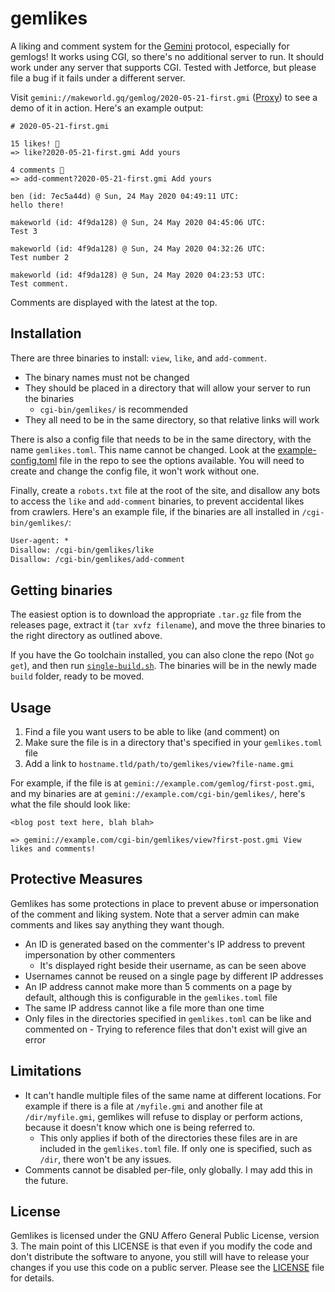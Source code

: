 # gemlikes

A liking and comment system for the [Gemini](https://gemini.circumlunar.space/) protocol, especially for gemlogs! It works using CGI, so there's no additional server to run. It should work under any server that supports CGI. Tested with Jetforce, but please file a bug if it fails under a different server.

Visit `gemini://makeworld.gq/gemlog/2020-05-21-first.gmi` ([Proxy](https://portal.mozz.us/gemini/makeworld.gq/gemlog/2020-05-21-first.gmi)) to see a demo of it in action. Here's an example output:

```
# 2020-05-21-first.gmi

15 likes! 💖
=> like?2020-05-21-first.gmi Add yours

4 comments 💬
=> add-comment?2020-05-21-first.gmi Add yours

ben (id: 7ec5a44d) @ Sun, 24 May 2020 04:49:11 UTC:
hello there!

makeworld (id: 4f9da128) @ Sun, 24 May 2020 04:45:06 UTC:
Test 3

makeworld (id: 4f9da128) @ Sun, 24 May 2020 04:32:26 UTC:
Test number 2

makeworld (id: 4f9da128) @ Sun, 24 May 2020 04:23:53 UTC:
Test comment.
```

Comments are displayed with the latest at the top.

## Installation
There are three binaries to install: `view`, `like`, and `add-comment`.
- The binary names must not be changed
- They should be placed in a directory that will allow your server to run the binaries
  - `cgi-bin/gemlikes/` is recommended
- They all need to be in the same directory, so that relative links will work

There is also a config file that needs to be in the same directory, with the name `gemlikes.toml`. This name cannot be changed. Look at the [example-config.toml](./example-config.toml) file in the repo to see the options available. You will need to create and change the config file, it won't work without one.

Finally, create a `robots.txt` file at the root of the site, and disallow any bots to access the `like` and `add-comment` binaries, to prevent accidental likes from crawlers.
Here's an example file, if the binaries are all installed in `/cgi-bin/gemlikes/`:

```robots.txt
User-agent: *
Disallow: /cgi-bin/gemlikes/like
Disallow: /cgi-bin/gemlikes/add-comment
```

## Getting binaries
The easiest option is to download the appropriate `.tar.gz` file from the releases page, extract it (`tar xvfz filename`), and move the three binaries to the right directory as outlined above.

If you have the Go toolchain installed, you can also clone the repo (Not `go get`), and then run [`single-build.sh`](./single-build.sh). The binaries will be in the newly made `build` folder, ready to be moved.

## Usage
1. Find a file you want users to be able to like (and comment) on
2. Make sure the file is in a directory that's specified in your `gemlikes.toml` file
3. Add a link to `hostname.tld/path/to/gemlikes/view?file-name.gmi`

For example, if the file is at `gemini://example.com/gemlog/first-post.gmi`, and my binaries are at `gemini://example.com/cgi-bin/gemlikes/`, here's what the file should look like:
```
<blog post text here, blah blah>

=> gemini://example.com/cgi-bin/gemlikes/view?first-post.gmi View likes and comments!
```

## Protective Measures
Gemlikes has some protections in place to prevent abuse or impersonation of the comment and liking system. Note that a server admin can make comments and likes say anything they want though.

- An ID is generated based on the commenter's IP address to prevent impersonation by other commenters
  - It's displayed right beside their username, as can be seen above
- Usernames cannot be reused on a single page by different IP addresses
- An IP address cannot make more than 5 comments on a page by default, although this is configurable in the `gemlikes.toml` file
- The same IP address cannot like a file more than one time
- Only files in the directories specified in `gemlikes.toml` can be like and commented on - Trying to reference files that don't exist will give an error

## Limitations
- It can't handle multiple files of the same name at different locations. For example if there is a file at `/myfile.gmi` and another file at `/dir/myfile.gmi`, gemlikes will refuse to display or perform actions, because it doesn't know which one is being referred to.
  - This only applies if both of the directories these files are in are included in the `gemlikes.toml` file. If only one is specified, such as `/dir`, there won't be any issues.
- Comments cannot be disabled per-file, only globally. I may add this in the future.

## License

Gemlikes is licensed under the GNU Affero General Public License, version 3. The main point of this LICENSE is that even if you modify the code and don't distribute the software to anyone, you still will have to release your changes if you use this code on a public server. Please see the [LICENSE](./LICENSE) file for details.
